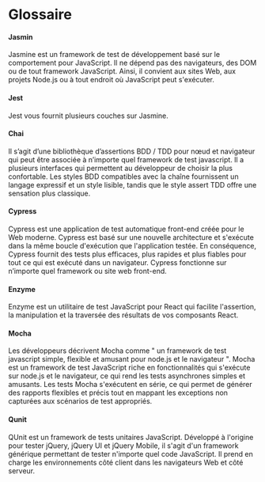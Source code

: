 # Glossaire

#### Jasmin

Jasmine est un framework de test de développement basé sur le comportement pour JavaScript. 
Il ne dépend pas des navigateurs, des DOM ou de tout framework JavaScript. 
Ainsi, il convient aux sites Web, aux projets Node.js ou à tout endroit où JavaScript peut s'exécuter.

#### Jest

Jest vous fournit plusieurs couches sur Jasmine.

#### Chai

Il s’agit d’une bibliothèque d’assertions BDD / TDD pour nœud et navigateur qui peut être associée à n’importe quel framework de test javascript.
Il a plusieurs interfaces qui permettent au développeur de choisir la plus confortable.
Les styles BDD compatibles avec la chaîne fournissent un langage expressif et un style lisible, tandis que le style assert TDD offre une sensation plus classique.

#### Cypress

Cypress est une application de test automatique front-end créée pour le Web moderne. 
Cypress est basé sur une nouvelle architecture et s'exécute dans la même boucle d'exécution que l'application testée.
En conséquence, Cypress fournit des tests plus efficaces, plus rapides et plus fiables pour tout ce qui est exécuté dans un navigateur. 
Cypress fonctionne sur n’importe quel framework ou site web front-end.

#### Enzyme

Enzyme est un utilitaire de test JavaScript pour React qui facilite l'assertion, la manipulation et la traversée des résultats de vos composants React.

#### Mocha

Les développeurs décrivent Mocha comme " un framework de test javascript simple, flexible et amusant pour node.js et le navigateur ". Mocha est un framework de test JavaScript riche en fonctionnalités qui s'exécute sur node.js et le navigateur, ce qui rend les tests asynchrones simples et amusants. Les tests Mocha s'exécutent en série, ce qui permet de générer des rapports flexibles et précis tout en mappant les exceptions non capturées aux scénarios de test appropriés.

#### Qunit

QUnit est un framework de tests unitaires JavaScript. Développé à l'origine pour tester jQuery, jQuery UI et jQuery Mobile, il s'agit d'un framework générique permettant de tester n'importe quel code JavaScript. Il prend en charge les environnements côté client dans les navigateurs Web et côté serveur.


